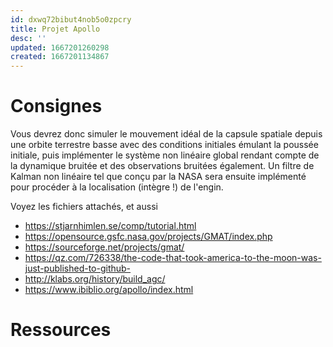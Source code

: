 ```yaml
---
id: dxwq72bibut4nob5o0zpcry
title: Projet Apollo
desc: ''
updated: 1667201260298
created: 1667201134867
---
```


# Consignes

Vous devrez donc simuler le mouvement idéal de la capsule spatiale depuis une orbite terrestre basse avec des conditions initiales émulant la poussée initiale, puis implémenter le système non linéaire global rendant compte de la dynamique bruitée et des observations bruitées également.  Un filtre de Kalman non linéaire tel que conçu par la NASA sera ensuite implémenté pour procéder à la localisation (intègre !) de l'engin.

Voyez les fichiers attachés, et aussi
- https://stjarnhimlen.se/comp/tutorial.html
- https://opensource.gsfc.nasa.gov/projects/GMAT/index.php
- https://sourceforge.net/projects/gmat/
- https://qz.com/726338/the-code-that-took-america-to-the-moon-was-just-published-to-github-
- http://klabs.org/history/build_agc/
- https://www.ibiblio.org/apollo/index.html

# Ressources